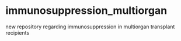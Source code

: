 # immunosuppression_multiorgan
new repository regarding immunosuppression in multiorgan transplant recipients
